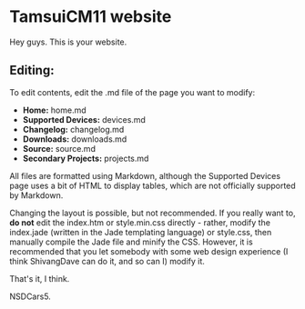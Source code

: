 # TamsuiCM11 website

Hey guys. This is your website.

## Editing: 

To edit contents, edit the .md file of the page you want to modify:

- **Home:** home.md
- **Supported Devices:** devices.md
- **Changelog:** changelog.md
- **Downloads:** downloads.md
- **Source:** source.md
- **Secondary Projects:** projects.md

All files are formatted using Markdown, although the Supported Devices page uses a bit of HTML to display tables, which are not officially supported by Markdown.

Changing the layout is possible, but not recommended. If you really want to, **do not** edit the index.htm or style.min.css directly - rather, modify the index.jade (written in the Jade templating language) or style.css, then manually compile the Jade file and minify the CSS. However, it is recommended that you let somebody with some web design experience (I think ShivangDave can do it, and so can I) modify it.

That's it, I think.

NSDCars5.